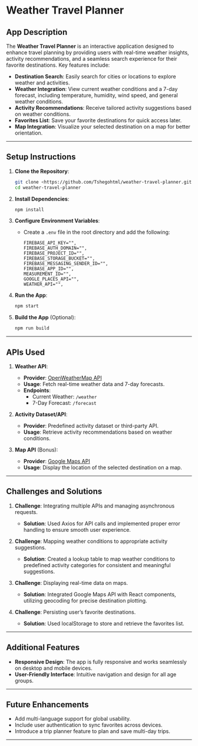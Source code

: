 # Weather Travel Planner

## App Description
The **Weather Travel Planner** is an interactive application designed to enhance travel planning by providing users with real-time weather insights, activity recommendations, and a seamless search experience for their favorite destinations. Key features include:

- **Destination Search**: Easily search for cities or locations to explore weather and activities.
- **Weather Integration**: View current weather conditions and a 7-day forecast, including temperature, humidity, wind speed, and general weather conditions.
- **Activity Recommendations**: Receive tailored activity suggestions based on weather conditions.
- **Favorites List**: Save your favorite destinations for quick access later.
- **Map Integration**: Visualize your selected destination on a map for better orientation.

---

## Setup Instructions

1. **Clone the Repository**:
   ```bash
   git clone <https://github.com/Tshegohtml/weather-travel-planner.git>
   cd weather-travel-planner
   ```

2. **Install Dependencies**:
   ```bash
   npm install
   ```

3. **Configure Environment Variables**:
   - Create a `.env` file in the root directory and add the following:
     ```env
     FIREBASE_API_KEY="",
     FIREBASE_AUTH_DOMAIN="",
     FIREBASE_PROJECT_ID="",
     FIREBASE_STORAGE_BUCKET="",
     FIREBASE_MESSAGING_SENDER_ID="",
     FIREBASE_APP_ID="",
     MEASUREMENT_ID="",
     GOOGLE_PLACES_API="",
     WEATHER_API="",
     ```

4. **Run the App**:
   ```bash
   npm start
   ```

5. **Build the App** (Optional):
   ```bash
   npm run build
   ```

---

## APIs Used

1. **Weather API**:
   - **Provider**: [OpenWeatherMap API](https://openweathermap.org/)
   - **Usage**: Fetch real-time weather data and 7-day forecasts.
   - **Endpoints**:
     - Current Weather: `/weather`
     - 7-Day Forecast: `/forecast`

2. **Activity Dataset/API**:
   - **Provider**: Predefined activity dataset or third-party API.
   - **Usage**: Retrieve activity recommendations based on weather conditions.

3. **Map API** (Bonus):
   - **Provider**: [Google Maps API](https://developers.google.com/maps)
   - **Usage**: Display the location of the selected destination on a map.

---

## Challenges and Solutions

1. **Challenge**: Integrating multiple APIs and managing asynchronous requests.
   - **Solution**: Used Axios for API calls and implemented proper error handling to ensure smooth user experience.

2. **Challenge**: Mapping weather conditions to appropriate activity suggestions.
   - **Solution**: Created a lookup table to map weather conditions to predefined activity categories for consistent and meaningful suggestions.

3. **Challenge**: Displaying real-time data on maps.
   - **Solution**: Integrated Google Maps API with React components, utilizing geocoding for precise destination plotting.

4. **Challenge**: Persisting user’s favorite destinations.
   - **Solution**: Used localStorage to store and retrieve the favorites list.


---

## Additional Features
- **Responsive Design**: The app is fully responsive and works seamlessly on desktop and mobile devices.
- **User-Friendly Interface**: Intuitive navigation and design for all age groups.

---

## Future Enhancements
- Add multi-language support for global usability.
- Include user authentication to sync favorites across devices.
- Introduce a trip planner feature to plan and save multi-day trips.

---



